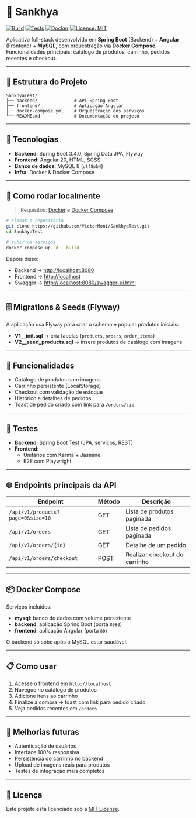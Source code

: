 # 🛒 Sankhya

[![Build](https://img.shields.io/badge/build-passing-brightgreen)]()
[![Tests](https://img.shields.io/badge/tests-passing-brightgreen)]()
[![Docker](https://img.shields.io/badge/docker-ready-blue)]()
[![License: MIT](https://img.shields.io/badge/License-MIT-yellow.svg)](./LICENSE)

Aplicativo full-stack desenvolvido em **Spring Boot** (Backend) + **Angular** (Frontend) + **MySQL**, com orquestração via **Docker Compose**.
Funcionalidades principais: catálogo de produtos, carrinho, pedidos recentes e checkout.

---

## 📂 Estrutura do Projeto

```
SankhyaTest/
├── backend/              # API Spring Boot
├── frontend/             # Aplicação Angular
├── docker-compose.yml    # Orquestração dos serviços
└── README.md             # Documentação do projeto
```

---

## 🚀 Tecnologias

- **Backend**: Spring Boot 3.4.0, Spring Data JPA, Flyway
- **Frontend**: Angular 20, HTML, SCSS
- **Banco de dados**: MySQL 8 (`utf8mb4`)
- **Infra**: Docker & Docker Compose

---

## 🔧 Como rodar localmente

> Requisitos: [Docker](https://www.docker.com/) e [Docker Compose](https://docs.docker.com/compose/)

```bash
# clonar o repositório
git clone https://github.com/VictorMoni/SankhyaTest.git
cd SankhyaTest

# subir os serviços
docker compose up -d --build
```

Depois disso:
- Backend → [http://localhost:8080](http://localhost:8080)
- Frontend → [http://localhost](http://localhost)
- Swagger → [http://localhost:8080/swagger-ui.html](http://localhost:8080/swagger-ui.html)

---

## 🗄️ Migrations & Seeds (Flyway)

A aplicação usa Flyway para criar o schema e popular produtos iniciais:

- **V1__init.sql** → cria tabelas (`products`, `orders`, `order_items`)
- **V2__seed_products.sql** → insere produtos de catálogo com imagens

---

## 🎯 Funcionalidades

- Catálogo de produtos com imagens
- Carrinho persistente (LocalStorage)
- Checkout com validação de estoque
- Histórico e detalhes de pedidos
- Toast de pedido criado com link para `/orders/:id`

---

## 🧪 Testes

- **Backend**: Spring Boot Test (JPA, serviços, REST)
- **Frontend**:
  - Unitários com Karma + Jasmine
  - E2E com Playwright

---

## 🌐 Endpoints principais da API

| Endpoint                          | Método | Descrição                        |
|-----------------------------------|--------|----------------------------------|
| `/api/v1/products?page=0&size=10` | GET    | Lista de produtos paginada       |
| `/api/v1/orders`                  | GET    | Lista de pedidos paginada        |
| `/api/v1/orders/{id}`             | GET    | Detalhe de um pedido             |
| `/api/v1/orders/checkout`         | POST   | Realizar checkout do carrinho    |

---

## 📦 Docker Compose

Serviços incluídos:

- **mysql**: banco de dados com volume persistente
- **backend**: aplicação Spring Boot (porta `8080`)
- **frontend**: aplicação Angular (porta `80`)

O backend só sobe após o MySQL estar saudável.

---

## 📋 Como usar

1. Acesse o frontend em `http://localhost`
2. Navegue no catálogo de produtos
3. Adicione itens ao carrinho
4. Finalize a compra → toast com link para pedido criado
5. Veja pedidos recentes em `/orders`

---

## 🚀 Melhorias futuras

- Autenticação de usuários
- Interface 100% responsiva
- Persistência do carrinho no backend
- Upload de imagens reais para produtos
- Testes de integração mais completos

---

## 📄 Licença

Este projeto está licenciado sob a [MIT License](./LICENSE).
